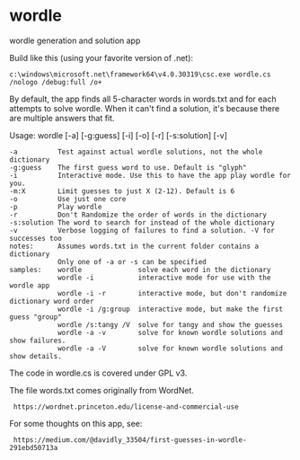 # wordle
wordle generation and solution app

Build like this (using your favorite version of .net):

    c:\windows\microsoft.net\framework64\v4.0.30319\csc.exe wordle.cs /nologo /debug:full /o+

By default, the app finds all 5-character words in words.txt and for each attempts to solve wordle. When it can't find a solution, it's
because there are multiple answers that fit.

Usage: wordle [-a] [-g:guess] [-i] [-o] [-r] [-s:solution] [-v]

    -a          Test against actual wordle solutions, not the whole dictionary
    -g:guess    The first guess word to use. Default is "glyph"
    -i          Interactive mode. Use this to have the app play wordle for you.
    -m:X        Limit guesses to just X (2-12). Default is 6
    -o          Use just one core
    -p          Play wordle
    -r          Don't Randomize the order of words in the dictionary
    -s:solution The word to search for instead of the whole dictionary
    -v          Verbose logging of failures to find a solution. -V for successes too
    notes:      Assumes words.txt in the current folder contains a dictionary
                Only one of -a or -s can be specified
    samples:    wordle              solve each word in the dictionary
                wordle -i           interactive mode for use with the wordle app
                wordle -i -r        interactive mode, but don't randomize dictionary word order
                wordle -i /g:group  interactive mode, but make the first guess "group"
                wordle /s:tangy /V  solve for tangy and show the guesses
                wordle -a -v        solve for known wordle solutions and show failures.
                wordle -a -V        solve for known wordle solutions and show details.

 The code in wordle.cs is covered under GPL v3.
 
 The file words.txt comes originally from WordNet. 
 
     https://wordnet.princeton.edu/license-and-commercial-use
     
 For some thoughts on this app, see: 
 
     https://medium.com/@davidly_33504/first-guesses-in-wordle-291ebd50713a
